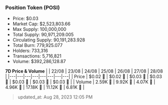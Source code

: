 
  ### Position Token (POSI)
  - Price: $0.03
  - Market Cap: $2,523,803.66
  - Max Supply: 100,000,000
  - Total Supply: 90,971,209.005
  - Circulating Supply: 90,191,283.928
  - Total Burn: 779,925.077
  - Holders: 733,316
  - Transactions: 5,716,821
  - Volume: $392,286,128.87

  **7D Price & Volume**
  | | 22&#x2F;08 | 23&#x2F;08 | 24&#x2F;08 | 25&#x2F;08 | 26&#x2F;08 | 27&#x2F;08 | 28&#x2F;08 |
  |---|---|---|---|---|---|---|---|
  | Price | $0.02 🚀 | $0.02 🚀 | $0.03 🚀 | $0.03 🚀 | $0.03 🚀 | $0.03 🚀 | $0.03 🔻 |
  | Volume | 2.59K 🔻 | 9.92K 🚀 | 4.07K 🔻 | 4.96K 🚀 | 17.18K 🚀 | 11.12K 🔻 | 6.81K 🔻 |

  > updated_at: Aug 28, 2023 12:05 PM
